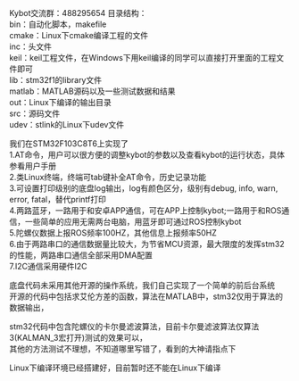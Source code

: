 Kybot交流群：488295654 
目录结构：  
bin：自动化脚本，makefile  
cmake：Linux下cmake编译工程的文件  
inc：头文件  
keil：keil工程文件，在Windows下用keil编译的同学可以直接打开里面的工程文件即可  
lib：stm32f1的library文件  
matlab：MATLAB源码以及一些测试数据和结果  
out：Linux下编译的输出目录  
src：源码文件  
udev：stlink的Linux下udev文件  

我们在STM32F103C8T6上实现了   
1.AT命令，用户可以很方便的调整kybot的参数以及查看kybot的运行状态，具体参看用户手册   
2.类Linux终端，终端可tab键补全AT命令，历史记录功能   
3.可设置打印级别的底盘log输出，log有颜色区分，级别有debug, info, warn, error, fatal，替代printf打印   
4.两路蓝牙，一路用于和安卓APP通信，可在APP上控制kybot;一路用于和ROS通信，一些简单的应用无需两台电脑，用蓝牙即可通过ROS控制kybot  
5.陀螺仪数据上报ROS频率100HZ，其他信息上报频率50HZ  
6.由于两路串口的通信数据量比较大，为节省MCU资源，最大限度的发挥stm32的性能，两路串口通信全部采用DMA配置  
7.I2C通信采用硬件I2C  

底盘代码未采用其他开源的操作系统，我们自己实现了一个简单的前后台系统  
开源的代码中包括求艾伦方差的函数，算法在MATLAB中，stm32仅用于算法的数据输出， 

stm32代码中包含陀螺仪的卡尔曼滤波算法，目前卡尔曼滤波算法仅算法3(KALMAN_3宏打开)测试的效果可以，  
其他的方法测试不理想，不知道哪里写错了，看到的大神请指点下  

Linux下编译环境已经搭建好，目前暂时还不能在Linux下编译   
